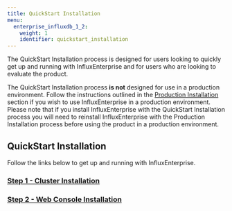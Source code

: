 ```yaml
---
title: QuickStart Installation
menu:
  enterprise_influxdb_1_2:
    weight: 1
    identifier: quickstart_installation
---
```


The QuickStart Installation process is designed for users looking to quickly
get up and running with InfluxEnterprise and for users who are looking to
evaluate the product.

The QuickStart Installation process **is not** designed for use
in a production environment.
Follow the instructions outlined in the [Production Installation](/enterprise_influxdb/v1.2/production_installation/) section
if you wish to use InfluxEnterprise in a production environment.
Please note that if you install InfluxEnterprise with the QuickStart Installation process you
will need to reinstall InfluxEnterprise with the Production Installation
process before using the product in a production environment.

## QuickStart Installation

Follow the links below to get up and running with InfluxEnterprise.

### [Step 1 - Cluster Installation](/enterprise_influxdb/v1.2/quickstart_installation/cluster_installation/)
### [Step 2 - Web Console Installation](/enterprise_influxdb/v1.2/quickstart_installation/web_console_installation/)
